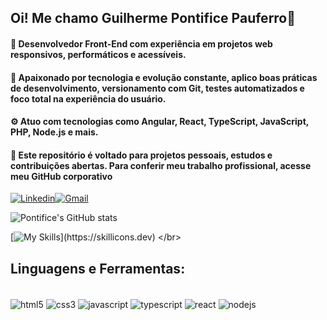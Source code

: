 ## Oi! Me chamo Guilherme Pontifice Pauferro🤝

#### 🎯 Desenvolvedor Front-End com experiência em projetos web responsivos, performáticos e acessíveis.

#### 🚀 Apaixonado por tecnologia e evolução constante, aplico boas práticas de desenvolvimento, versionamento com Git, testes automatizados e foco total na experiência do usuário.

#### ⚙️ Atuo com tecnologias como Angular, React, TypeScript, JavaScript, PHP, Node.js e mais.

#### 📁 Este repositório é voltado para projetos pessoais, estudos e contribuições abertas. Para conferir meu trabalho profissional, acesse meu GitHub corporativo

[![Linkedin](https://img.shields.io/badge/LinkedIn-0077B5?style=for-the-badge&logo=linkedin&logoColor=white)](https://www.linkedin.com/in/guilhermepontifice/)[![Gmail](https://img.shields.io/badge/Gmail-D14836?style=for-the-badge&logo=gmail&logoColor=white)](guilhermepontifice.gp@gmail.com)

![Pontifice's GitHub stats](https://github-readme-stats.vercel.app/api?username=guipontifice&show_icons=true&theme=onedark)

[![My Skills](https://skillicons.dev/icons?i=git,github,typescript,react,nextjs,graphql,tailwind,sass,vue,docker,figma,jest,postman,vercel,vite,bootstrap,mongodb,postgres,vercel,githubactions")](https://skillicons.dev)
</br>

## Linguagens e Ferramentas:

<div style="display: inline_block"><br />
<img align="center" alt="html5" src="https://img.shields.io/badge/HTML5-E34F26?style=for-the-badge&logo=html5&logoColor=white">
<img align="center" alt="css3" src="https://img.shields.io/badge/CSS3-1572B6?style=for-the-badge&logo=css3&logoColor=white">
<img align="center" alt="javascript" src="https://img.shields.io/badge/JavaScript-F7DF1E?style=for-the-badge&logo=javascript&logoColor=black">
<img align="center" alt="typescript" src="https://img.shields.io/badge/TypeScript-007ACC?style=for-the-badge&logo=typescript&logoColor=white">
<img align="center" alt="react" src="https://img.shields.io/badge/React-20232A?style=for-the-badge&logo=react&logoColor=61DAFB">
<img align="center" alt="nodejs" src="https://img.shields.io/badge/Node.js-43853D?style=for-the-badge&logo=node.js&logoColor=white">
</div>
